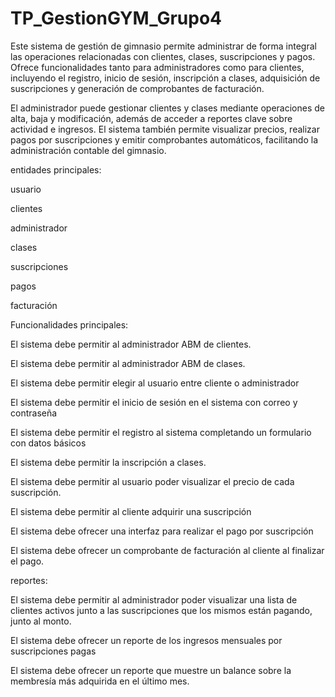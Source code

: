 # TP_GestionGYM_Grupo4
Este sistema de gestión de gimnasio permite administrar de forma integral las operaciones relacionadas con clientes, clases, suscripciones y pagos. Ofrece funcionalidades tanto para administradores como para clientes, incluyendo el registro, inicio de sesión, inscripción a clases, adquisición de suscripciones y generación de comprobantes de facturación.

El administrador puede gestionar clientes y clases mediante operaciones de alta, baja y modificación, además de acceder a reportes clave sobre actividad e ingresos. El sistema también permite visualizar precios, realizar pagos por suscripciones y emitir comprobantes automáticos, facilitando la administración contable del gimnasio.


entidades principales:

usuario

clientes

administrador

clases

suscripciones

pagos

facturación


Funcionalidades principales:

El sistema debe permitir al administrador ABM de clientes.

El sistema debe permitir al administrador ABM de clases.

El sistema debe permitir elegir al usuario entre cliente o administrador

El sistema debe permitir el inicio de sesión en el sistema con correo y contraseña

El sistema debe permitir el registro al sistema completando un formulario con datos básicos

El sistema debe permitir la inscripción a clases.

El sistema debe permitir al usuario poder visualizar el precio de cada suscripción.

El sistema debe permitir al cliente adquirir una suscripción

El sistema debe ofrecer una interfaz para realizar el pago por suscripción

El sistema debe ofrecer un comprobante de facturación al cliente al finalizar el pago.

reportes:

El sistema debe permitir al administrador poder visualizar una lista de clientes activos junto a las suscripciones que los mismos están pagando, junto al monto. 

El sistema debe ofrecer un reporte de los ingresos mensuales por suscripciones pagas

El sistema debe ofrecer un reporte que muestre un balance sobre la membresía más adquirida en el último mes.

